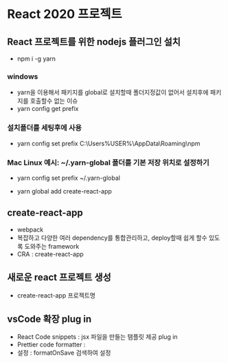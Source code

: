 # React 2020 프로젝트

## React 프로젝트를 위한 nodejs 플러그인 설치

- npm i -g yarn

### windows

- yarn을 이용해서 패키지를 global로 설치할때 폴더지정값이 없어서 설치후에 패키지를 호출할수 없는 이슈
- yarn config get prefix

### 설치폴더를 세팅후에 사용

- yarn config set prefix C:\Users\%USER%\AppData\Roaming\npm

### Mac Linux 예시: ~/.yarn-global 폴더를 기본 저장 위치로 설정하기

- yarn config set prefix ~/.yarn-global

* yarn global add create-react-app

## create-react-app

- webpack
- 복잡하고 다양한 여러 dependency를 통합관리하고, deploy할때 쉽게 할수 있도록 도와주는 framework
- CRA : create-react-app

## 새로운 react 프로젝트 생성

- create-react-app 프로젝트명

## vsCode 확장 plug in

- React Code snippets : jsx 파일을 만들는 탬플릿 제공 plug in
- Prettier code formatter :
- 설정 : formatOnSave 검색하여 설정
